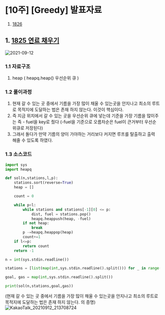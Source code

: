 # [10주] [Greedy] 발표자료
1. [1826](#1-1826-연료-채우기)

## 1. [1825 연료 채우기](https://www.acmicpc.net/problem/1826)
![2021-09-12](https://user-images.githubusercontent.com/69501435/132987359-4449b02b-ca68-4408-a88a-9f1ede275445.png)



### 1.1 자료구조
1. heap ( heapq.heap() 우선순위 큐 )

### 1.2 풀이과정
1. 현재 갈 수 있는 곳 중에서 기름을 가장 많이 채울 수 있는곳을 안지나고 최소의 루트로 목적지에 도달하는 법은 존재 하지 않는다. 이것이 핵심이다.
2. 즉 지금 위치에서 갈 수 있는 곳을 우선순위 큐에 넣는데 기준을 가장 기름을 많이주는 즉 - fuel을 key로 줬다 (-fuel을 기준으로 오름차순은 fuel이 큰거부터 우선순위큐로 저장된다)
3. 그래서 돌다가 만약 기름의 양이 가야하는 거리보다 커지면 루프를 탈출하고 출력 해줄 수 있도록 하였다.

### 1.3 소스코드

```python
import sys
import heapq

def sol(n,stations,l,p):
    stations.sort(reverse=True)
    heap = []

    count = 0

    while p<l:
        while stations and stations[-1][0] <= p:
            dist, fuel = stations.pop()
            heapq.heappush(heap, -fuel)
        if not heap:
            break
        p -=heapq.heappop(heap)
        count+=1
    if l<=p:
        return count
    return -1

n = int(sys.stdin.readline())

stations = [list(map(int,sys.stdin.readline().split())) for _ in range(n)]

goal, gas = map(int,sys.stdin.readline().split())

print(sol(n,stations,goal,gas))


```

(현재 갈 수 있는 곳 중에서 기름을 가장 많이 채울 수 있는곳을 안지나고 최소의 루트로 목적지에 도달하는 법은 존재 하지 않는다. 의 증명)
![KakaoTalk_20210912_213708724](https://user-images.githubusercontent.com/69501435/132987848-16fb03fc-05be-43fb-9b97-1b7365ae8f70.jpg)
